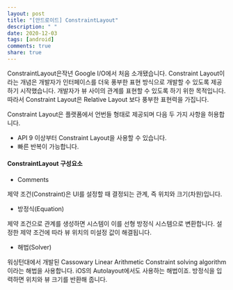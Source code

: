 ```yaml
---
layout: post
title: "[안드로이드] ConstraintLayout"
description: " "
date: 2020-12-03
tags: [android]
comments: true
share: true
---
```



ConstraintLayout은작년 Google I/O에서 처음 소개됐습니다. Constraint Layout이라는 개념은 개발자가 인터페이스를 더욱 풍부한 표현 방식으로 개발할 수 있도록 제공하기 시작했습니다. 개발자가 뷰 사이의 관계를 표현할 수 있도록 하기 위한 목적입니다. 따라서 Constraint Layout은 Relative Layout 보다 풍부한 표현력을 가집니다.

Constraint Layout은 플랫폼에서 언번들 형태로 제공되며 다음 두 가지 사항을 허용합니다.

* API 9 이상부터 Constraint Layout을 사용할 수 있습니다.
* 빠른 반복이 가능합니다.

#### ConstraintLayout 구성요소
 
* Comments 

제약 조건(Constraint)은 UI를 설정할 때 결정되는 관계, 즉 위치와 크기(차원)입니다.

* 방정식(Equation)

제약 조건으로 관계를 생성하면 시스템이 이를 선형 방정식 시스템으로 변환합니다. 설정한 제약 조건에 따라 뷰 위치의 미설정 값이 해결됩니다.

* 해법(Solver)

워싱턴대에서 개발된 Cassowary Linear Arithmetic Constraint solving algorithm이라는 해법을 사용합니다. iOS의 Autolayout에서도 사용하는 해법이죠. 방정식을 입력하면 위치와 뷰 크기를 반환해 줍니다.

